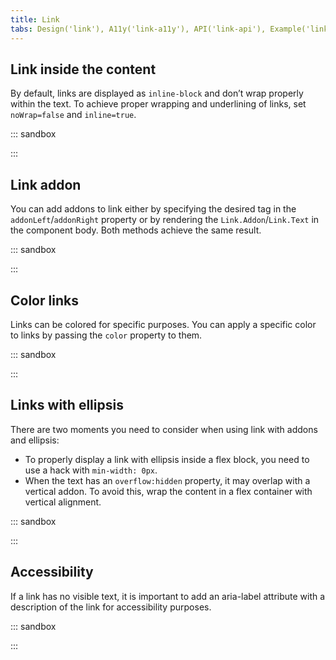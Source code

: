 ```yaml
---
title: Link
tabs: Design('link'), A11y('link-a11y'), API('link-api'), Example('link-code'), Changelog('link-changelog')
---
```


## Link inside the content

By default, links are displayed as `inline-block` and don’t wrap properly within the text. To achieve proper wrapping and underlining of links, set `noWrap=false` and `inline=true`.

::: sandbox

<script lang="tsx">
  export Demo from './examples/link_inside_the_content.tsx';
</script>

:::

## Link addon

You can add addons to link either by specifying the desired tag in the `addonLeft`/`addonRight` property or by rendering the `Link.Addon`/`Link.Text` in the component body. Both methods achieve the same result.

::: sandbox

<script lang="tsx">
  export Demo from './examples/link_addon.tsx';
</script>

:::

## Color links

Links can be colored for specific purposes. You can apply a specific color to links by passing the `color` property to them.

::: sandbox

<script lang="tsx">
  export Demo from './examples/color_links.tsx';
</script>

:::

## Links with ellipsis

There are two moments you need to consider when using link with addons and ellipsis:

- To properly display a link with ellipsis inside a flex block, you need to use a hack with `min-width: 0px`.
- When the text has an `overflow:hidden` property, it may overlap with a vertical addon. To avoid this, wrap the content in a flex container with vertical alignment.

::: sandbox

<script lang="tsx">
  export Demo from './examples/links_with_ellipsis.tsx';
</script>

:::

## Accessibility

If a link has no visible text, it is important to add an aria-label attribute with a description of the link for accessibility purposes.

::: sandbox

<script lang="tsx">
  export Demo from './examples/accessibility.tsx';
</script>

:::
